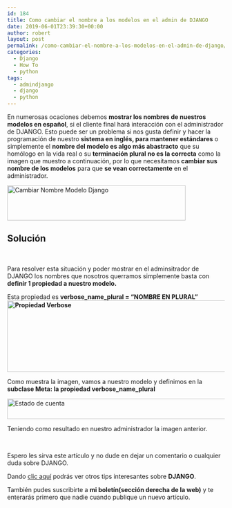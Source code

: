```yaml
---
id: 184
title: Como cambiar el nombre a los modelos en el admin de DJANGO
date: 2019-06-01T23:39:30+00:00
author: robert
layout: post
permalink: /como-cambiar-el-nombre-a-los-modelos-en-el-admin-de-django/
categories:
  - Django
  - How To
  - python
tags:
  - admindjango
  - django
  - python
---
```

En numerosas ocaciones debemos **mostrar los nombres de nuestros modelos en español**, si el cliente final hará interacción con el administrador de DJANGO. Esto puede ser un problema si nos gusta definir y hacer la programación de nuestro **sistema en inglés, para mantener estándares** o simplemente el **nombre del modelo es algo más abastracto** que su homólogo en la vida real o su **terminación plural no es la correcta** como la imagen que muestro a continuación, por lo que necesitamos **cambiar sus nombre de los modelos** para que **se vean correctamente** en el administrador.

<img class="size-full wp-image-185 aligncenter" src="http://localhost/~h3dx0/wordpress/wp-content/uploads/2019/06/Firefox_Screenshot_2019-06-01T23-22-24.607Z.png" alt="Cambiar Nombre Modelo Django" width="413" height="81" srcset="http://localhost/~h3dx0/wordpress/wp-content/uploads/2019/06/Firefox_Screenshot_2019-06-01T23-22-24.607Z.png 413w, http://localhost/~h3dx0/wordpress/wp-content/uploads/2019/06/Firefox_Screenshot_2019-06-01T23-22-24.607Z-300x59.png 300w" sizes="(max-width: 413px) 100vw, 413px" /> 

## Solución

&nbsp;

Para resolver esta situación y poder mostrar en el adminsitrador de DJANGO los nombres que nosotros querramos simplemente basta con **definir 1 propiedad a nuestro modelo.**

Esta propiedad es **verbose\_name\_plural = &#8220;NOMBRE EN PLURAL&#8221;<img class="aligncenter size-full wp-image-186" src="http://localhost/~h3dx0/wordpress/wp-content/uploads/2019/06/Screenshot_20190601_182644.png" alt="Propiedad Verbose" width="738" height="165" srcset="http://localhost/~h3dx0/wordpress/wp-content/uploads/2019/06/Screenshot_20190601_182644.png 738w, http://localhost/~h3dx0/wordpress/wp-content/uploads/2019/06/Screenshot_20190601_182644-300x67.png 300w" sizes="(max-width: 738px) 100vw, 738px" />**

Como muestra la imagen, vamos a nuestro modelo y definimos en la **subclase Meta: la propiedad verbose\_name\_plural**

<img class="aligncenter size-full wp-image-187" src="http://localhost/~h3dx0/wordpress/wp-content/uploads/2019/06/Firefox_Screenshot_2019-06-01T23-31-27.993Z.png" alt="Estado de cuenta" width="615" height="47" srcset="http://localhost/~h3dx0/wordpress/wp-content/uploads/2019/06/Firefox_Screenshot_2019-06-01T23-31-27.993Z.png 615w, http://localhost/~h3dx0/wordpress/wp-content/uploads/2019/06/Firefox_Screenshot_2019-06-01T23-31-27.993Z-300x23.png 300w" sizes="(max-width: 615px) 100vw, 615px" /> 

Teniendo como resultado en nuestro administrador la imagen anterior.

&nbsp;

Espero les sirva este artículo y no dude en dejar un comentario o cualquier duda sobre DJANGO.

Dando [clic aquí](http://localhost/~h3dx0/wordpress/category/django/) podrás ver otros tips interesantes sobre **DJANGO**.

También pudes suscribirte a **mi boletín(sección derecha de la web)** y te enterarás primero que nadie cuando publique un nuevo artículo.

&nbsp;

&nbsp;

&nbsp;